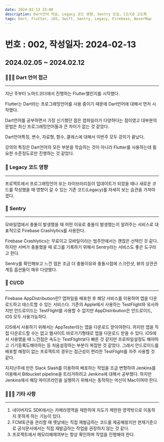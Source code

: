 ```yaml
---
date: 2024-02-13 15:00
description: Dart언어 학습, Legacy 코드 영향, Sentry 도입, CI/CD 고도화
tags: Dart, Flutter, iOS, Swift, Sentry, Legacy, Firebase, NaverMap
---
```

# 번호 : 002, 작성일자: 2024-02-13

## 2024.02.05 ~ 2024.02.12
### 🚴🏻‍♂️ Dart 언어 접근
---

지난 주부터 노마드코더에서 진행하는 Flutter챌린지를 시작했다.

Flutter는 Dart라는 프로그래밍언어를 사용 중이기 때문에 Dart언어에 대해서 먼저 시작했다.

Dart언어를 공부하면서 가장 신기했던 점은 컴파일러가 다양하다는 점이였고 대부분의 문법은 최신 프로그래밍언어들과 큰 차이가 없는 것 같았다.

Dart언어특징, 변수, 자료형, 함수, 클래스에 대해서 이번주 모두 강의가 끝났다.

강의의 특징은 Dart언어의 모든 부분을 학습하는 것이 아니라 Flutter를 사용하는데 필요한 수준정도로만 진행하는 것 같았다.

### 🚨 Legacy 코드 영향
---

프로젝트에서 프로그래밍언어 또는 라이브러리등이 업데이트가 되었을 때나 새로운 코드를 작성했을 때 영향이 갈 수 있는 기존 코드(Legacy)를 자세히 보는 습관을 가져야겠다.


### 🚀 Sentry
---

모바일앱에서 충돌이 발생했을 때 어떤 이유로 충돌이 발생했는지 알려주는 서비스로 대표적으로 Firebase Crashlytics를 사용한다.

Firebase Crashlytics는 무료이고 모바일이라는 범주안에서는 괜찮은 선택인 것 같다. 하지만 서버가 충돌했을 때 로그를 기록하기 위해서 Sentry라는 서비스도 좋은 도구라고 한다.

Sentry를 확인해보고 느낀 점은 조금 더 충돌이유와 충돌시점에 스크린샷, 뷰의 상관관계등 옵션들이 매우 다양했다.

### 🛫 CI/CD
---
Firebase AppDistribution란? 앱파일을 배포한 후 해당 서비스를 이용하여 앱을 다운로드하고 테스트할 수 있는 서비스다.
기존의 Apple에서 사용하는 TestFlight와 유사하지만 안드로이드는 TestFlight를 사용할 수 없지만 AppDistribution은 안드로이드, iOS 모두 사용가능하다.

iOS에서 사용하기 위해서는 AppTester라는 앱을 다운로드 받아야한다. 하지만 앱을 직접 다운로드할 수는 없고 웹사이트 바로가기형태로 앱을 다운로드 받을 수 있다.
iOS에서 사용했을 때 느낀점은 속도는 TestFlight보다 빠른 것 같지만 프로파일설정도 해야하고 기기등록도해야하는 등 처음설정하는 부분이 복잡한 것 같았다.
그래서 안드로이드를 배포할 예정이 없는 프로젝트의 경우는 접근성이 편리한 TestFlight를 자주 사용할 것 같다.

지지난주에 만든 Slack Slash를 이용하여 배포하는 작업을 조금 변형하여 Jenkins를 이용해서 Bitbucket pipeline을 트리거하려고 Jenkins에 대해서 공부했다.
하지만 Jenkins에서 해당 파이프라인을 실행하기 위해서는 동작하는 머신이 Mac이여야 한다.

### 🙋🏻‍♂️ 기타 사항
---
1. 네이버지도 SDK에서는 카메라영역을 제한하여 지도가 제한한 영역밖으로 이동하지 못하게 하는 기능이 있다.
2. FCM토큰을 관리할 때 옛날에는 직접 재발급하는 코드를 제공해왔지만 현재기준으로 공식문서에서는 직접 재발급하는 작업을 권장하지 않는 것 같다.
3. 프로젝트에서 메모리해제여부는 항상 확인하며 작업을 진행해야 한다.


